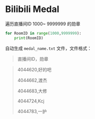 # Bilibili Medal

遍历直播间ID 1000~ 9999999 的勋章

```python
for RoomID in range(1000,9999999):
    print(RoomID)
```

自动生成 `medal_name.txt` 文件，文件格式：

> 直播间ID，勋章

> 4044620,好的吧
>
> 4044662,渡杰
>
> 4044683,大修
>
> 4044724,Kcj
>
> 4044783,一护

